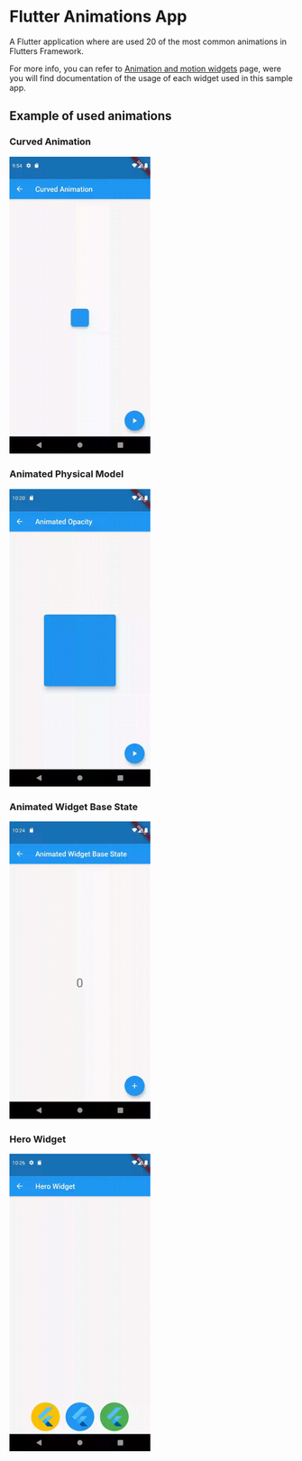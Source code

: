 # Flutter Animations App

A Flutter application where are used 20 of the most common animations in Flutters Framework.

For more info, you can refer to [Animation and motion widgets](https://flutter.dev/docs/development/ui/widgets/animation) 
page, were you will find documentation of the usage of each widget used in this sample app.

## Example of used animations

### Curved Animation

[<img src="/gifs/curved_animation.gif" width="250"/>](/gifs/curved_animation.gif)

### Animated Physical Model

[<img src="/gifs/animated_physical_model.gif" width="250"/>](/gifs/animated_physical_model.gif)

### Animated Widget Base State

[<img src="/gifs/animated_widget_base_state.gif" width="250"/>](/gifs/animated_widget_base_state.gif)

### Hero Widget

[<img src="/gifs/hero_widget.gif" width="250"/>](/gifs/hero_widget.gif)
